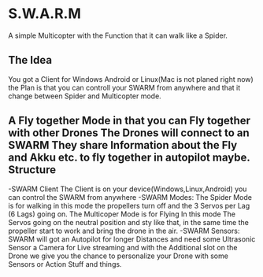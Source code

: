 # S.W.A.R.M
A simple Multicopter with the Function that it can walk like a Spider.

The Idea
---------

You got a Client for Windows Android or Linux(Mac is not planed right now) the Plan is that you can controll your SWARM from anywhere and that it change between Spider and Multicopter mode.

A Fly together Mode in that you can Fly together with other Drones The Drones will connect to an SWARM They share Information about the Fly and Akku etc. to fly together in autopilot maybe.
Structure
----------

-SWARM Client	The Client is on your device(Windows,Linux,Android) you can control the SWARM from anywhere
-SWARM Modes:	The Spider Mode is for walking in this mode the propellers turn off and the 3 Servos per Lag (6 Lags) going on.
				The Multicoper Mode is for Flying In this mode The Servos going on the neutral position and sty like that, in the same time the propeller start to work and bring the drone in the air.
-SWARM Sensors: SWARM will got an Autopilot for longer Distances and need some Ultrasonic Sensor a Camera for Live streaming and with the Additional slot on the Drone we give you the chance to personalize your Drone with some Sensors or Action Stuff and things.




